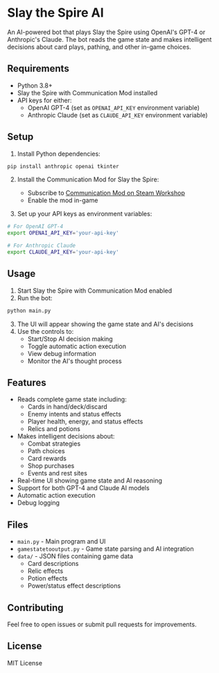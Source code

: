 # Slay the Spire AI

An AI-powered bot that plays Slay the Spire using OpenAI's GPT-4 or Anthropic's Claude. The bot reads the game state and makes intelligent decisions about card plays, pathing, and other in-game choices.

## Requirements

- Python 3.8+
- Slay the Spire with Communication Mod installed
- API keys for either:
  - OpenAI GPT-4 (set as `OPENAI_API_KEY` environment variable)
  - Anthropic Claude (set as `CLAUDE_API_KEY` environment variable)

## Setup

1. Install Python dependencies:
```bash
pip install anthropic openai tkinter
```

2. Install the Communication Mod for Slay the Spire:
   - Subscribe to [Communication Mod on Steam Workshop](https://steamcommunity.com/sharedfiles/filedetails/?id=2131373661)
   - Enable the mod in-game

3. Set up your API keys as environment variables:
```bash
# For OpenAI GPT-4
export OPENAI_API_KEY='your-api-key'

# For Anthropic Claude
export CLAUDE_API_KEY='your-api-key'
```

## Usage

1. Start Slay the Spire with Communication Mod enabled
2. Run the bot:
```bash
python main.py
```
3. The UI will appear showing the game state and AI's decisions
4. Use the controls to:
   - Start/Stop AI decision making
   - Toggle automatic action execution
   - View debug information
   - Monitor the AI's thought process

## Features

- Reads complete game state including:
  - Cards in hand/deck/discard
  - Enemy intents and status effects
  - Player health, energy, and status effects
  - Relics and potions
- Makes intelligent decisions about:
  - Combat strategies
  - Path choices
  - Card rewards
  - Shop purchases
  - Events and rest sites
- Real-time UI showing game state and AI reasoning
- Support for both GPT-4 and Claude AI models
- Automatic action execution
- Debug logging

## Files

- `main.py` - Main program and UI
- `gamestatetooutput.py` - Game state parsing and AI integration
- `data/` - JSON files containing game data
  - Card descriptions
  - Relic effects
  - Potion effects
  - Power/status effect descriptions

## Contributing

Feel free to open issues or submit pull requests for improvements.

## License

MIT License
